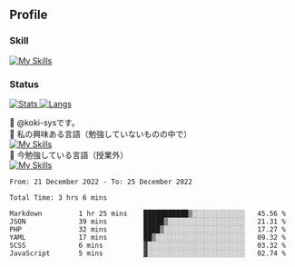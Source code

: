 ## Profile
### Skill
[![My Skills](https://skillicons.dev/icons?i=html,css,javascript,php,java,nodejs,react,bootstrap,docker,laravel,git,github,githubactions,materialui&theme=dark)](https://skillicons.dev)<br>
### Status
[![Stats](https://github-readme-stats.vercel.app/api?username=koki-sys&count_private=true&show_icons=true)
![Langs](https://github-readme-stats.vercel.app/api/top-langs/?username=koki-sys&layout=compact)](https://github.com/koki-sys)

👋 @koki-sysです。<br/>
👀 私の興味ある言語（勉強していないものの中で）<br/>
[![My Skills](https://skillicons.dev/icons?i=golang,gin&theme=dark)](https://skillicons.dev)<br/>
🌱 今勉強している言語（授業外）<br/>
[![My Skills](https://skillicons.dev/icons?i=typescript,react&theme=dark)](https://skillicons.dev)


<!---
koki-sys/koki-sys is a ✨ special ✨ repository because its `README.md` (this file) appears on your GitHub profile.
You can click the Preview link to take a look at your changes.
--->

<!--START_SECTION:waka-->

```text
From: 21 December 2022 - To: 25 December 2022

Total Time: 3 hrs 6 mins

Markdown         1 hr 25 mins    ███████████▒░░░░░░░░░░░░░   45.56 %
JSON             39 mins         █████▒░░░░░░░░░░░░░░░░░░░   21.31 %
PHP              32 mins         ████▒░░░░░░░░░░░░░░░░░░░░   17.27 %
YAML             17 mins         ██▒░░░░░░░░░░░░░░░░░░░░░░   09.32 %
SCSS             6 mins          ▓░░░░░░░░░░░░░░░░░░░░░░░░   03.32 %
JavaScript       5 mins          ▓░░░░░░░░░░░░░░░░░░░░░░░░   02.74 %
```

<!--END_SECTION:waka-->
